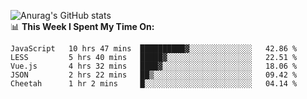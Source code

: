 
![Anurag's GitHub stats](https://github-readme-stats.vercel.app/api?username=supergczh&show_icons=true&theme=radical)
<br />
📊 **This Week I Spent My Time On:**

<!--START_SECTION:waka-->
```text
JavaScript   10 hrs 47 mins  ██████████▓░░░░░░░░░░░░░░   42.86 % 
LESS         5 hrs 40 mins   █████▓░░░░░░░░░░░░░░░░░░░   22.51 % 
Vue.js       4 hrs 32 mins   ████▓░░░░░░░░░░░░░░░░░░░░   18.06 % 
JSON         2 hrs 22 mins   ██▒░░░░░░░░░░░░░░░░░░░░░░   09.42 % 
Cheetah      1 hr 2 mins     █░░░░░░░░░░░░░░░░░░░░░░░░   04.14 % 
```
<!--END_SECTION:waka-->
